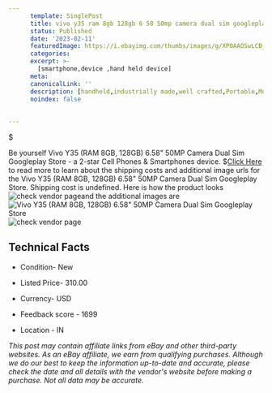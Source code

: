 ```yaml
---
      template: SinglePost
      title: vivo y35 ram 8gb 128gb 6 58 50mp camera dual sim googleplay store
      status: Published
      date: '2023-02-11'
      featuredImage: https://i.ebayimg.com/thumbs/images/g/XP0AAOSwLCBjD0lQ/s-l225.jpg
      categories: 
      excerpt: >-
        [smartphone,device ,hand held device]
      meta:
      canonicalLink: ''
      description: [handheld,industrially made,well crafted,Portable,Mobile,Compact,Convenient,Lightweight,Maneuverable,Man-portable,Miniature,Carriable,Hand-held,Light,Holdable,Transportable,Mobile device,Pocket-sized,On-the-go,Wireless,Cordless,Compact size,Convenient size, smartphone,device ,hand held device]
      noindex: false
      
        
---
```

$

Be yourself Vivo Y35 (RAM 8GB, 128GB) 6.58"  50MP Camera Dual Sim Googleplay Store - a 2-star Cell Phones & Smartphones device.
$[Click Here](https://www.ebay.com/itm/185559964209?hash=item2b343c5a31%3Ag%3AXP0AAOSwLCBjD0lQ&mkevt=1&mkcid=1&mkrid=711-53200-19255-0&campid=%253CePNCampaignId%253E&customid=%253CreferenceId%253E&toolid=10049) to read more to learn about the shipping costs and additional image urls for the Vivo Y35 (RAM 8GB, 128GB) 6.58"  50MP Camera Dual Sim Googleplay Store. Shipping cost is undefined. Here is how the product looks ![check vendor page](https://i.ebayimg.com/thumbs/images/g/XP0AAOSwLCBjD0lQ/s-l225.jpg)and the additional images are![Vivo Y35 (RAM 8GB, 128GB) 6.58"  50MP Camera Dual Sim Googleplay Store](https://i.ebayimg.com/images/g/XP0AAOSwLCBjD0lQ/s-l1200.jpg)![check vendor page](https://origin-galleryplus.ebayimg.com/ws/web/185559964209_2_0_1/225x225.jpg,https://origin-galleryplus.ebayimg.com/ws/web/185559964209_3_0_1/225x225.jpg,https://origin-galleryplus.ebayimg.com/ws/web/185559964209_4_0_1/225x225.jpg,https://origin-galleryplus.ebayimg.com/ws/web/185559964209_5_0_1/225x225.jpg,https://origin-galleryplus.ebayimg.com/ws/web/185559964209_6_0_1/225x225.jpg,https://origin-galleryplus.ebayimg.com/ws/web/185559964209_7_0_1/225x225.jpg,https://origin-galleryplus.ebayimg.com/ws/web/185559964209_8_0_1/225x225.jpg,https://origin-galleryplus.ebayimg.com/ws/web/185559964209_9_0_1/225x225.jpg,https://origin-galleryplus.ebayimg.com/ws/web/185559964209_10_0_1/225x225.jpg,https://origin-galleryplus.ebayimg.com/ws/web/185559964209_11_0_1/225x225.jpg,https://origin-galleryplus.ebayimg.com/ws/web/185559964209_12_0_1/225x225.jpg)



 ## Technical Facts 



     
      

 - Condition- New 


      

 - Listed Price- 310.00 


      

 - Currency- USD 


      

 - Feedback score - 1699 


      

 - Location - IN 


      
      

 *_This post may contain affiliate links from eBay and other third-party websites. As an eBay affiliate, we earn from qualifying purchases. Although we do our best to keep the information up-to-date and accurate, please check the date and all details with the vendor's website before making a purchase. Not all data may be accurate._*






